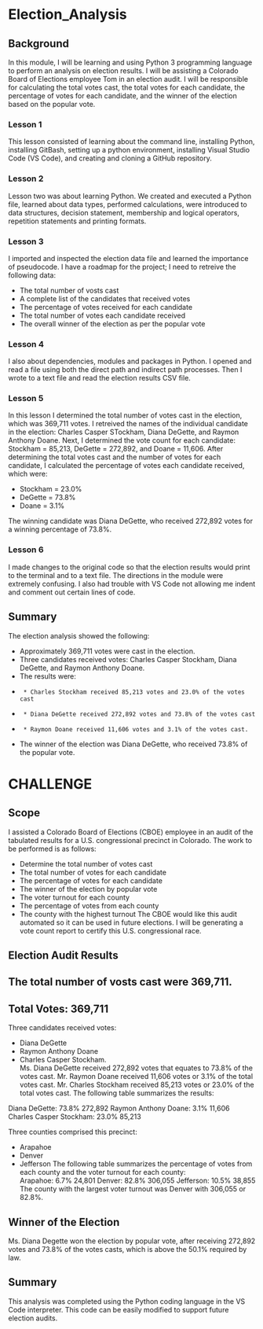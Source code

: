 # Election_Analysis
## Background
In this module, I will be learning and using Python 3 programming language to perform an analysis on election results.  I will be assisting a Colorado Board of Elections employee Tom in an election audit.  I will be responsible for calculating the total votes cast, the total votes for each candidate, the percentage of votes for each candidate, and the winner of the election based on the popular vote.  
### Lesson 1
This lesson consisted of learning about the command line, installing Python, installing GitBash, setting up a python environment, installing Visual Studio Code (VS Code), and creating and cloning a GitHub repository.  
### Lesson 2
Lesson two was about learning Python.  We created and executed a Python file, learned about data types, performed calculations, were introduced to data structures, decision statement, membership and logical operators, repetition statements and printing formats.  
### Lesson 3
I imported and inspected the election data file and learned the importance of pseudocode.  I have a roadmap for the project; I need to retreive the following data:  
  * The total number of vosts cast
  * A complete list of the candidates that received votes
  * The percentage of votes received for each candidate
  * The total number of votes each candidate received
  * The overall winner of the election as per the popular vote

### Lesson 4
I also about dependencies, modules and packages in Python.  I opened and read a file using both the direct path and indirect path processes.  Then I wrote to a text file and read the election results CSV file.  
### Lesson 5
In this lesson I determined the total number of votes cast in the election, which was 369,711 votes.  I retreived the names of the individual candidate in the election:  Charles Casper STockham, Diana DeGette, and Raymon Anthony Doane.  Next, I determined the vote count for each candidate:  Stockham = 85,213, DeGette = 272,892, and Doane = 11,606.  After determining the total votes cast and the number of votes for each candidate, I calculated the percentage of votes each candidate received, which were:  
  * Stockham = 23.0%
  * DeGette = 73.8%
  * Doane = 3.1%

The winning candidate was Diana DeGette, who received 272,892 votes for a winning percentage of 73.8%.  
### Lesson 6
I made changes to the original code so that the election results would print to the terminal and to a text file.  The directions in the module were extremely confusing.  I also had trouble with VS Code not allowing me indent and comment out certain lines of code.  

## Summary
The election analysis showed the following:
 - Approximately 369,711 votes were cast in the election.  
 - Three candidates received votes: Charles Casper Stockham, Diana DeGette, and Raymon Anthony Doane.  
 - The results were:
 -      * Charles Stockham received 85,213 votes and 23.0% of the votes cast
 -      * Diana DeGette received 272,892 votes and 73.8% of the votes cast
 -      * Raymon Doane received 11,606 votes and 3.1% of the votes cast.  
 - The winner of the election was Diana DeGette, who received 73.8% of the popular vote.  

# CHALLENGE
## Scope
I assisted a Colorado Board of Elections (CBOE) employee in an audit of the tabulated results for a U.S. congressional precinct in Colorado.  The work to be performed is as follows:
 * Determine the total number of votes cast
 * The total number of votes for each candidate
 * The percentage of votes for each candidate
 * The winner of the election by popular vote
 * The voter turnout for each county
 * The percentage of votes from each county
 * The county with the highest turnout
The CBOE would like this audit automated so it can be used in future elections.  I will be generating a vote count report to certify this U.S. congressional race.  
##  Election Audit Results
The total number of vosts cast were 369,711.  
-------------------------
Total Votes: 369,711
-------------------------
Three candidates received votes:  
 * Diana DeGette
 * Raymon Anthony Doane 
 * Charles Casper Stockham.  
Ms. Diana DeGette received 272,892 votes that equates to 73.8% of the votes cast.  Mr. Raymon Doane received 11,606 votes or 3.1% of the total votes cast.  Mr. Charles Stockham received 85,213 votes or 23.0% of the total votes cast.  The following table summarizes the results:  

Diana DeGette:           73.8%        272,892
Raymon Anthony Doane:     3.1%         11,606
Charles Casper Stockham: 23.0%         85,213

Three counties comprised this precinct:  
- Arapahoe
- Denver
- Jefferson
The following table summarizes the percentage of votes from each county and the voter turnout for each county:  
Arapahoe:     6.7%    24,801
Denver:      82.8%   306,055
Jefferson:   10.5%    38,855
The county with the largest voter turnout was Denver with 306,055 or 82.8%.  
## Winner of the Election
Ms. Diana Degette won the election by popular vote, after receiving 272,892 votes and 73.8% of the votes casts, which is above the 50.1% required by law.  
##  Summary
This analysis was completed using the Python coding language in the VS Code interpreter.  This code can be easily modified to support future election audits.  
